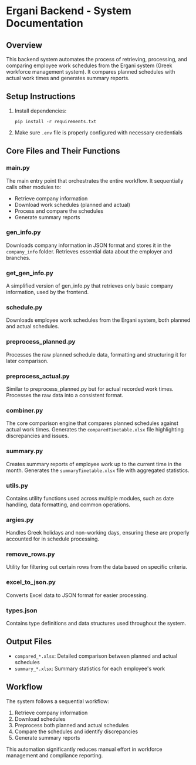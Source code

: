 # Ergani Backend - System Documentation

## Overview
This backend system automates the process of retrieving, processing, and comparing employee work schedules from the Ergani system (Greek workforce management system). It compares planned schedules with actual work times and generates summary reports.

## Setup Instructions
1. Install dependencies:
   ```
   pip install -r requirements.txt
   ```

2. Make sure `.env` file is properly configured with necessary credentials

## Core Files and Their Functions

### main.py
The main entry point that orchestrates the entire workflow. It sequentially calls other modules to:
- Retrieve company information
- Download work schedules (planned and actual)
- Process and compare the schedules
- Generate summary reports

### gen_info.py
Downloads company information in JSON format and stores it in the `company_info` folder. Retrieves essential data about the employer and branches.

### get_gen_info.py
A simplified version of gen_info.py that retrieves only basic company information, used by the frontend.

### schedule.py
Downloads employee work schedules from the Ergani system, both planned and actual schedules.

### preprocess_planned.py
Processes the raw planned schedule data, formatting and structuring it for later comparison.

### preprocess_actual.py
Similar to preprocess_planned.py but for actual recorded work times. Processes the raw data into a consistent format.

### combiner.py
The core comparison engine that compares planned schedules against actual work times. Generates the `comparedTimetable.xlsx` file highlighting discrepancies and issues.

### summary.py
Creates summary reports of employee work up to the current time in the month. Generates the `summaryTimetable.xlsx` file with aggregated statistics.

### utils.py
Contains utility functions used across multiple modules, such as date handling, data formatting, and common operations.

### argies.py
Handles Greek holidays and non-working days, ensuring these are properly accounted for in schedule processing.

### remove_rows.py
Utility for filtering out certain rows from the data based on specific criteria.

### excel_to_json.py
Converts Excel data to JSON format for easier processing.

### types.json
Contains type definitions and data structures used throughout the system.

## Output Files
- `compared_*.xlsx`: Detailed comparison between planned and actual schedules
- `summary_*.xlsx`: Summary statistics for each employee's work

## Workflow
The system follows a sequential workflow:
1. Retrieve company information
2. Download schedules
3. Preprocess both planned and actual schedules
4. Compare the schedules and identify discrepancies
5. Generate summary reports

This automation significantly reduces manual effort in workforce management and compliance reporting.
